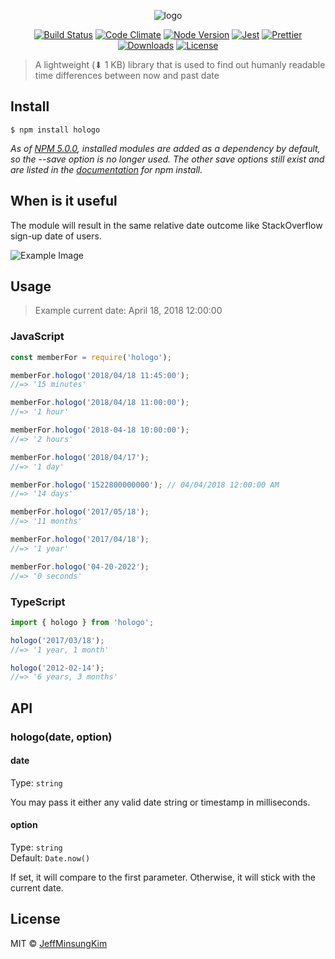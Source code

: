 <p align="center">
  <img align="center" src="https://github.com/jeffminsungkim/jeffminsungkim.github.io/blob/master/images/nm/hologo/logo_500x300.png" title="hologo" alt="logo"/>
</p>
<p align="center">
  <a href="https://travis-ci.org/jeffminsungkim/hologo">
  <img src="https://travis-ci.org/jeffminsungkim/hologo.svg?branch=master" alt="Build Status"></a>
  <a href="https://www.npmjs.com/package/hologo">
  <a href="https://codeclimate.com/github/jeffminsungkim/hologo/maintainability">
  <img src="https://api.codeclimate.com/v1/badges/8844236c4180124c0a9c/maintainability" alt="Code Climate"/></a>
  <a href="https://www.npmjs.com/package/hologo">
  <img src="https://img.shields.io/node/v/hologo.svg?label=works%20on%20node" alt="Node Version"></a>
  <a href="https://github.com/facebook/jest">
  <img src="https://img.shields.io/badge/tested_with-jest-99424f.svg" alt="Jest"></a>
  <a href="https://github.com/prettier/prettier">
  <img src="https://img.shields.io/badge/code_style-prettier-ff69b4.svg" alt="Prettier"></a>
  <a href="https://www.npmjs.com/package/hologo">
  <img src="https://img.shields.io/npm/dt/hologo.svg" alt="Downloads"></a>
  <a href="https://github.com/jeffminsungkim/hologo/blob/master/license">
  <img src="https://img.shields.io/github/license/jeffminsungkim/hologo.svg" alt="License"></a>
</p>

> A lightweight (⬇ 1 KB) library that is used to find out humanly readable time differences between now and past date

## Install

```
$ npm install hologo
```

_As of [NPM 5.0.0], installed modules are added as a dependency by default, so the --save option is no longer used. The other save options still exist and are listed in the [documentation] for npm install._

## When is it useful

The module will result in the same relative date outcome like StackOverflow sign-up date of users.

![Example Image](https://github.com/jeffminsungkim/jeffminsungkim.github.io/blob/master/images/nm/hologo/stackoverflow-member.png)

## Usage

> Example current date: April 18, 2018 12:00:00

### JavaScript

```js
const memberFor = require('hologo');

memberFor.hologo('2018/04/18 11:45:00');
//=> '15 minutes'

memberFor.hologo('2018/04/18 11:00:00');
//=> '1 hour'

memberFor.hologo('2018-04-18 10:00:00');
//=> '2 hours'

memberFor.hologo('2018/04/17');
//=> '1 day'

memberFor.hologo('1522800000000'); // 04/04/2018 12:00:00 AM
//=> '14 days'

memberFor.hologo('2017/05/18');
//=> '11 months'

memberFor.hologo('2017/04/18');
//=> '1 year'

memberFor.hologo('04-20-2022');
//=> '0 seconds'
```

### TypeScript

```ts
import { hologo } from 'hologo';

hologo('2017/03/18');
//=> '1 year, 1 month'

hologo('2012-02-14');
//=> '6 years, 3 months'
```

## API

### hologo(date, option)

#### date

Type: `string`

You may pass it either any valid date string or timestamp in milliseconds.

#### option

Type: `string`<br>
Default: `Date.now()`

If set, it will compare to the first parameter. Otherwise, it will stick with the current date.

## License

MIT © [JeffMinsungKim](https://jeffminsungkim.com)

[NPM 5.0.0]: https://blog.npmjs.org/post/161081169345/v500
[documentation]: https://docs.npmjs.com/cli/install
